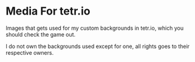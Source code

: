 # Media For tetr.io
Images that gets used for my custom backgrounds in tetr.io, which you should check the game out.

I do not own the backgrounds used except for one, all rights goes to their respective owners.
